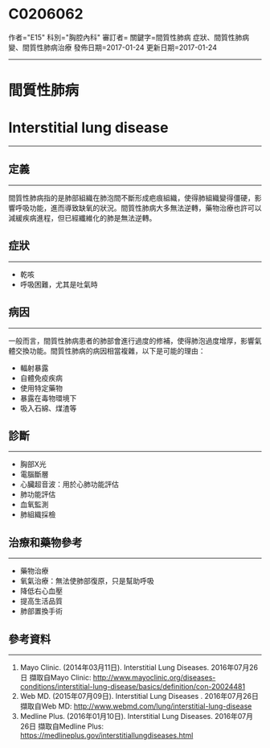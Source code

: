 # C0206062
作者="E15"
科別="胸腔內科"
審訂者=
關鍵字=間質性肺病 症狀、間質性肺病變、間質性肺病治療
發佈日期=2017-01-24
更新日期=2017-01-24

----------
# 間質性肺病
# Interstitial lung disease
----------
## 定義
----------

間質性肺病指的是肺部組織在肺泡間不斷形成疤痕組織，使得肺組織變得僵硬，影響呼吸功能，進而導致缺氧的狀況。間質性肺病大多無法逆轉，藥物治療也許可以減緩疾病進程，但已經纖維化的肺是無法逆轉。

## 症狀
----------
- 乾咳
- 呼吸困難，尤其是吐氣時
## 病因
----------

一般而言，間質性肺病患者的肺部會進行過度的修補，使得肺泡過度增厚，影響氣體交換功能。間質性肺病的病因相當複雜，以下是可能的理由：

- 輻射暴露
- 自體免疫疾病
- 使用特定藥物
- 暴露在毒物環境下
- 吸入石綿、煤渣等
## 診斷
----------
- 胸部X光
- 電腦斷層
- 心臟超音波：用於心肺功能評估
- 肺功能評估
- 血氧監測
- 肺組織採檢
## 治療和藥物參考
----------
- 藥物治療
- 氧氣治療：無法使肺部復原，只是幫助呼吸
- 降低右心血壓
- 提高生活品質
- 肺部置換手術
## 參考資料
----------
1. Mayo Clinic. (2014年03月11日). Interstitial Lung Diseases. 2016年07月26日 擷取自Mayo Clinic: http://www.mayoclinic.org/diseases-conditions/interstitial-lung-disease/basics/definition/con-20024481
2. Web MD. (2015年07月09日). Interstitial Lung Diseases . 2016年07月26日 擷取自Web MD: http://www.webmd.com/lung/interstitial-lung-disease
3. Medline Plus. (2016年01月10日). Interstitial Lung Diseases. 2016年07月26日 擷取自Medline Plus: https://medlineplus.gov/interstitiallungdiseases.html

